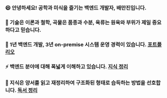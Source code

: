 ### 😄  안녕하세요! 공학과 미식을 즐기는 백엔드 개발자, 배만진입니다.
### 🌱  기술은 이론과 철학, 곡물은 품종과 수분, 육류는 원육와 부위가 제일 중요하다고 믿습니다.
### 👯  1년 백엔드 개발, 3년 on-premise 시스템 운영 경력이 있습니다. [포트폴리오](https://gentlyportfolio.netlify.app/)
### ⚡  백엔드 분야에 대해 폭넓게 이해하고 있습니다. [지식 정리](https://studynote.oopy.io/)
### 🌱  지식은 양서를 읽고 재정리하여 구조화된 형태로 습득하는 방법을 선호합니다. [독서 정리](https://studynote.oopy.io/books/)
